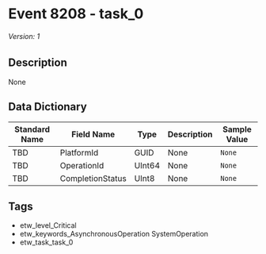 # Event 8208 - task_0
###### Version: 1

## Description
None

## Data Dictionary
|Standard Name|Field Name|Type|Description|Sample Value|
|---|---|---|---|---|
|TBD|PlatformId|GUID|None|`None`|
|TBD|OperationId|UInt64|None|`None`|
|TBD|CompletionStatus|UInt8|None|`None`|

## Tags
* etw_level_Critical
* etw_keywords_AsynchronousOperation SystemOperation
* etw_task_task_0